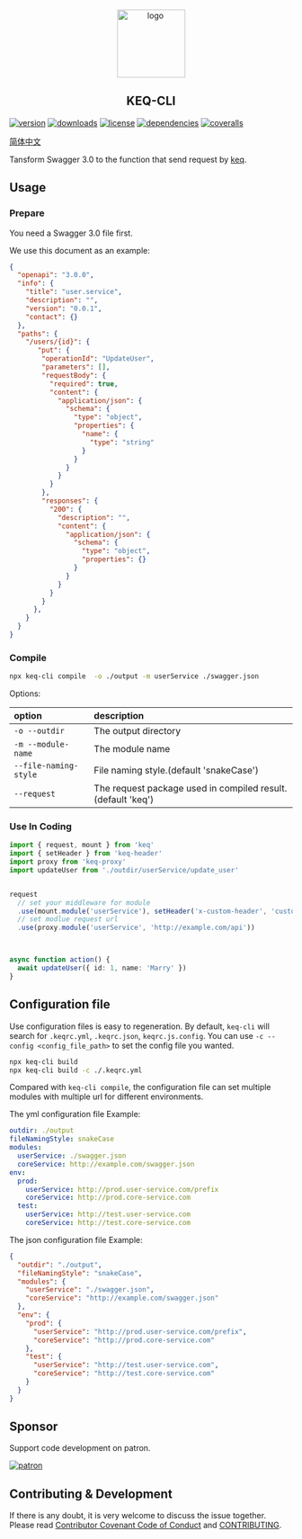 <!-- title -->
<p align="center" style="padding-top: 41px">
  <img src="./images/logo.svg?sanitize=true" width="121" alt="logo" />
</p>

<h2 align="center" style="text-align: center">KEQ-CLI</h1>
<!-- title -->

[![version](https://img.shields.io/npm/v/keq-cli.svg?style=flat-square)](https://www.npmjs.com/package/keq-cli)
[![downloads](https://img.shields.io/npm/dm/keq-cli.svg?style=flat-square)](https://www.npmjs.com/package/keq-cli)
[![license](https://img.shields.io/npm/l/keq-cli.svg?style=flat-square)](https://www.npmjs.com/package/keq-cli)
[![dependencies](https://img.shields.io/david/keq-request/keq-cli.svg?style=flat-square)](https://www.npmjs.com/package/keq-cli)
[![coveralls](https://img.shields.io/coveralls/github/keq-request/keq-cli.svg?style=flat-square)](https://coveralls.io/github/keq-request/keq-cli)



<!-- description -->
[简体中文](./doc/zh-cn/README.md)

Tansform Swagger 3.0 to the function that send request by [keq](https://github.com/keq-request/keq).
<!-- description -->

## Usage

<!-- usage -->

### Prepare

You need a Swagger 3.0 file first.

We use this document as an example:

```json
{
  "openapi": "3.0.0",
  "info": {
    "title": "user.service",
    "description": "",
    "version": "0.0.1",
    "contact": {}
  },
  "paths": {
    "/users/{id}": {
       "put": {
        "operationId": "UpdateUser",
        "parameters": [],
        "requestBody": {
          "required": true,
          "content": {
            "application/json": {
              "schema": {
                "type": "object",
                "properties": {
                  "name": {
                    "type": "string"
                  }
                }
              }
            }
          }
        },
        "responses": {
          "200": {
            "description": "",
            "content": {
              "application/json": {
                "schema": {
                  "type": "object",
                  "properties": {}
                }
              }
            }
          }
        }
      },
    }
  }
}
```

### Compile


```bash
npx keq-cli compile  -o ./output -m userService ./swagger.json
```

Options:

 option                | description
:----------------------|:------------------------
 `-o --outdir`         | The output directory
 `-m --module-name`    | The module name
 `--file-naming-style` | File naming style.(default 'snakeCase')
 `--request`           | The request package used in compiled result.(default 'keq')


### Use In Coding

```typescript
import { request, mount } from 'keq'
import { setHeader } from 'keq-header'
import proxy from 'keq-proxy'
import updateUser from './outdir/userService/update_user'


request
  // set your middleware for module
  .use(mount.module('userService'), setHeader('x-custom-header', 'custom_value'))
  // set modlue request url
  .use(proxy.module('userService', 'http://example.com/api'))



async function action() {
  await updateUser({ id: 1, name: 'Marry' })
}
```

<!-- usage -->

<!-- addition -->
## Configuration file


Use configuration files is easy to regeneration.
By default, `keq-cli` will search for `.keqrc.yml`, `.keqrc.json`, `keqrc.js.config`.
You can use `-c --config <config_file_path>` to set the config file you wanted.

```bash
npx keq-cli build
npx keq-cli build -c ./.keqrc.yml
```

Compared with `keq-cli compile`, the configuration file can set multiple modules with multiple url for different environments.

The yml configuration file Example:

```yml
outdir: ./output
fileNamingStyle: snakeCase
modules:
  userService: ./swagger.json
  coreService: http://example.com/swagger.json
env:
  prod:
    userService: http://prod.user-service.com/prefix
    coreService: http://prod.core-service.com
  test:
    userService: http://test.user-service.com
    coreService: http://test.core-service.com
```

The json configuration file Example:

```json
{
  "outdir": "./output",
  "fileNamingStyle": "snakeCase",
  "modules": {
    "userService": "./swagger.json",
    "coreService": "http://example.com/swagger.json"
  },
  "env": {
    "prod": {
      "userService": "http://prod.user-service.com/prefix",
      "coreService": "http://prod.core-service.com"
    },
    "test": {
      "userService": "http://test.user-service.com",
      "coreService": "http://test.core-service.com"
    }
  }
}
```
<!-- addition -->

## Sponsor

Support code development on patron.

[![patron](https://c5.patreon.com/external/logo/become_a_patron_button@2x.png)](https://www.patreon.com/bePatron?u=22478507)

## Contributing & Development

If there is any doubt, it is very welcome to discuss the issue together.
Please read [Contributor Covenant Code of Conduct](.github/CODE_OF_CONDUCT.md) and [CONTRIBUTING](.github/CONTRIBUTING.md).
